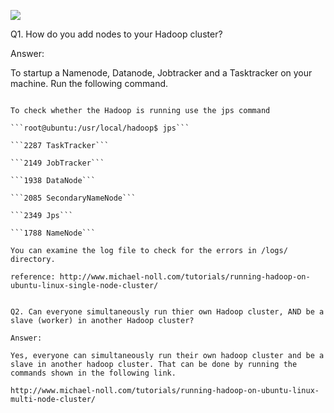 
![](http://107.170.187.103/BigData/Assignment3.png)

Q1. How do you add nodes to your Hadoop cluster? 

Answer:

To startup a Namenode, Datanode, Jobtracker and a Tasktracker on your machine. Run the following command.

```hduser@ubuntu:~$ /usr/local/hadoop/bin/start-all.sh

To check whether the Hadoop is running use the jps command 

```root@ubuntu:/usr/local/hadoop$ jps```

```2287 TaskTracker```

```2149 JobTracker```

```1938 DataNode```

```2085 SecondaryNameNode```

```2349 Jps```

```1788 NameNode```

You can examine the log file to check for the errors in /logs/ directory.

reference: http://www.michael-noll.com/tutorials/running-hadoop-on-ubuntu-linux-single-node-cluster/


Q2. Can everyone simultaneously run thier own Hadoop cluster, AND be a slave (worker) in another Hadoop cluster?

Answer:

Yes, everyone can simultaneously run their own hadoop cluster and be a slave in another hadoop cluster. That can be done by running the commands shown in the following link.

http://www.michael-noll.com/tutorials/running-hadoop-on-ubuntu-linux-multi-node-cluster/


